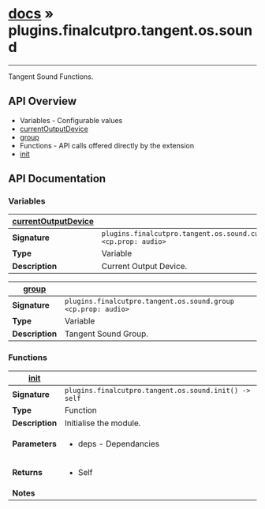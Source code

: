 # [docs](index.md) » plugins.finalcutpro.tangent.os.sound
---

Tangent Sound Functions.

## API Overview
* Variables - Configurable values
 * [currentOutputDevice](#currentOutputDevice)
 * [group](#group)
* Functions - API calls offered directly by the extension
 * [init](#init)

## API Documentation

### Variables

| [currentOutputDevice](#currentOutputDevice)         |                                                                                     |
| --------------------------------------------|-------------------------------------------------------------------------------------|
| **Signature**                               | `plugins.finalcutpro.tangent.os.sound.currentOutputDevice <cp.prop: audio>`                                                                    |
| **Type**                                    | Variable                                                                     |
| **Description**                             | Current Output Device.                                                                     |

| [group](#group)         |                                                                                     |
| --------------------------------------------|-------------------------------------------------------------------------------------|
| **Signature**                               | `plugins.finalcutpro.tangent.os.sound.group <cp.prop: audio>`                                                                    |
| **Type**                                    | Variable                                                                     |
| **Description**                             | Tangent Sound Group.                                                                     |

### Functions

| [init](#init)         |                                                                                     |
| --------------------------------------------|-------------------------------------------------------------------------------------|
| **Signature**                               | `plugins.finalcutpro.tangent.os.sound.init() -> self`                                                                    |
| **Type**                                    | Function                                                                     |
| **Description**                             | Initialise the module.                                                                     |
| **Parameters**                              | <ul><li>deps - Dependancies</li></ul> |
| **Returns**                                 | <ul><li>Self</li></ul>          |
| **Notes**                                   | <ul></ul>                |

